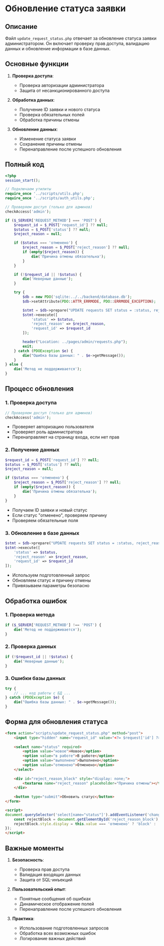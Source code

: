 # Обновление статуса заявки

## Описание
Файл `update_request_status.php` отвечает за обновление статуса заявки администратором. Он включает проверку прав доступа, валидацию данных и обновление информации в базе данных.

## Основные функции
1. **Проверка доступа**:
   - Проверка авторизации администратора
   - Защита от несанкционированного доступа

2. **Обработка данных**:
   - Получение ID заявки и нового статуса
   - Проверка обязательных полей
   - Обработка причины отмены

3. **Обновление данных**:
   - Изменение статуса заявки
   - Сохранение причины отмены
   - Перенаправление после успешного обновления

## Полный код
```php
<?php
session_start();

// Подключаем утилиты
require_once '../scripts/utils.php';
require_once '../scripts/auth_utils.php';

// Проверяем доступ (только для админов)
checkAccess('admin');

if ($_SERVER['REQUEST_METHOD'] === 'POST') {
    $request_id = $_POST['request_id'] ?? null;
    $status = $_POST['status'] ?? null;
    $reject_reason = null;

    if ($status === 'отменено') {
        $reject_reason = $_POST['reject_reason'] ?? null;
        if (empty($reject_reason)) {
            die('Причина отмены обязательна');
        }
    }

    if (!$request_id || !$status) {
        die('Неверные данные');
    }

    try {
        $db = new PDO('sqlite:../../backend/database.db');
        $db->setAttribute(PDO::ATTR_ERRMODE, PDO::ERRMODE_EXCEPTION);

        $stmt = $db->prepare("UPDATE requests SET status = :status, reject_reason = :reject_reason WHERE id = :request_id");
        $stmt->execute([
            'status' => $status,
            'reject_reason' => $reject_reason,
            'request_id' => $request_id
        ]);

        header("Location: ../pages/admin/requests.php");
        exit;
    } catch (PDOException $e) {
        die("Ошибка базы данных: " . $e->getMessage());
    }
} else {
    die('Метод не поддерживается');
}
```

## Процесс обновления

### 1. Проверка доступа
```php
// Проверяем доступ (только для админов)
checkAccess('admin');
```
- Проверяет авторизацию пользователя
- Проверяет роль администратора
- Перенаправляет на страницу входа, если нет прав

### 2. Получение данных
```php
$request_id = $_POST['request_id'] ?? null;
$status = $_POST['status'] ?? null;
$reject_reason = null;

if ($status === 'отменено') {
    $reject_reason = $_POST['reject_reason'] ?? null;
    if (empty($reject_reason)) {
        die('Причина отмены обязательна');
    }
}
```
- Получаем ID заявки и новый статус
- Если статус "отменено", проверяем причину
- Проверяем обязательные поля

### 3. Обновление в базе данных
```php
$stmt = $db->prepare("UPDATE requests SET status = :status, reject_reason = :reject_reason WHERE id = :request_id");
$stmt->execute([
    'status' => $status,
    'reject_reason' => $reject_reason,
    'request_id' => $request_id
]);
```
- Используем подготовленный запрос
- Обновляем статус и причину отмены
- Привязываем параметры безопасно

## Обработка ошибок

### 1. Проверка метода
```php
if ($_SERVER['REQUEST_METHOD'] !== 'POST') {
    die('Метод не поддерживается');
}
```

### 2. Проверка данных
```php
if (!$request_id || !$status) {
    die('Неверные данные');
}
```

### 3. Ошибки базы данных
```php
try {
    // ... код работы с БД ...
} catch (PDOException $e) {
    die("Ошибка базы данных: " . $e->getMessage());
}
```

## Форма для обновления статуса
```html
<form action="scripts/update_request_status.php" method="post">
    <input type="hidden" name="request_id" value="<?= $request['id'] ?>">
    
    <select name="status" required>
        <option value="новое">Новое</option>
        <option value="в работе">В работе</option>
        <option value="выполнено">Выполнено</option>
        <option value="отменено">Отменено</option>
    </select>
    
    <div id="reject_reason_block" style="display: none;">
        <textarea name="reject_reason" placeholder="Причина отмены"></textarea>
    </div>
    
    <button type="submit">Обновить статус</button>
</form>

<script>
document.querySelector('select[name="status"]').addEventListener('change', function() {
    const rejectBlock = document.getElementById('reject_reason_block');
    rejectBlock.style.display = this.value === 'отменено' ? 'block' : 'none';
});
</script>
```

## Важные моменты
1. **Безопасность**:
   - Проверка прав доступа
   - Валидация входящих данных
   - Защита от SQL-инъекций

2. **Пользовательский опыт**:
   - Понятные сообщения об ошибках
   - Динамическое отображение полей
   - Перенаправление после успешного обновления

3. **Практика**:
   - Использование подготовленных запросов
   - Обработка всех возможных ошибок
   - Логирование важных действий 